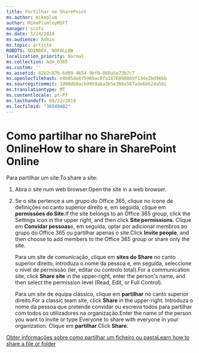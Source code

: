 ```yaml
---
title: Partilhar no SharePoint
ms.author: mikeplum
author: MikePlumleyMSFT
manager: scotv
ms.date: 5/24/2018
ms.audience: Admin
ms.topic: article
ROBOTS: NOINDEX, NOFOLLOW
localization_priority: Normal
ms.collection: Adm_O365
ms.custom: ''
ms.assetid: 62b2c87b-6d09-4654-9bf0-868a5e73b7c7
ms.openlocfilehash: e9b05de875969ac8fa1876898069f134e2bd96bb
ms.sourcegitcommit: 1d98db8acb9959aba3b5e308a567ade6b62da56c
ms.translationtype: MT
ms.contentlocale: pt-PT
ms.lasthandoff: 08/22/2019
ms.locfileid: "36549482"
---
```

# <a name="how-to-share-in-sharepoint-online"></a><span data-ttu-id="07cf1-102">Como partilhar no SharePoint Online</span><span class="sxs-lookup"><span data-stu-id="07cf1-102">How to share in SharePoint Online</span></span>

<span data-ttu-id="07cf1-103">Para partilhar um site:</span><span class="sxs-lookup"><span data-stu-id="07cf1-103">To share a site:</span></span>
  
1. <span data-ttu-id="07cf1-104">Abra o site num web browser.</span><span class="sxs-lookup"><span data-stu-id="07cf1-104">Open the site in a web browser.</span></span>
    
2. <span data-ttu-id="07cf1-105">Se o site pertence a um grupo do Office 365, clique no ícone de definições no canto superior direito e, em seguida, clique em **permissões do Site**.</span><span class="sxs-lookup"><span data-stu-id="07cf1-105">If the site belongs to an Office 365 group, click the Settings icon in the upper right, and then click **Site permissions**.</span></span> <span data-ttu-id="07cf1-106">Clique em **Convidar pessoas**e, em seguida, optar por adicionar membros ao grupo do Office 365 ou partilhar apenas o site.</span><span class="sxs-lookup"><span data-stu-id="07cf1-106">Click **Invite people**, and then choose to add members to the Office 365 group or share only the site.</span></span> 
    
    <span data-ttu-id="07cf1-107">Para um site de comunicação, clique em **sites do Share** no canto superior direito, introduza o nome da pessoa e, em seguida, seleccione o nível de permissão (ler, editar ou controlo total).</span><span class="sxs-lookup"><span data-stu-id="07cf1-107">For a communication site, click **Share site** in the upper-right, enter the person's name, and then select the permission level (Read, Edit, or Full Control).</span></span> 
    
    <span data-ttu-id="07cf1-108">Para um site de equipa clássico, clique em **partilhar** no canto superior direito.</span><span class="sxs-lookup"><span data-stu-id="07cf1-108">For a classic team site, click **Share** in the upper-right.</span></span> <span data-ttu-id="07cf1-109">Introduza o nome da pessoa que pretende convidar ou escreva todos para partilhar com todos os utilizadores na organização.</span><span class="sxs-lookup"><span data-stu-id="07cf1-109">Enter the name of the person you want to invite or type Everyone to share with everyone in your organization.</span></span> <span data-ttu-id="07cf1-110">Clique em **partilhar**.</span><span class="sxs-lookup"><span data-stu-id="07cf1-110">Click **Share**.</span></span>
    
[<span data-ttu-id="07cf1-111">Obter informações sobre como partilhar um ficheiro ou pasta</span><span class="sxs-lookup"><span data-stu-id="07cf1-111">Learn how to share a file or folder</span></span>](https://go.microsoft.com/fwlink/?linkid=511430)
  

